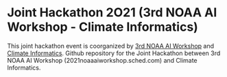 # Joint Hackathon 2O21 (3rd NOAA AI Workshop - Climate Informatics)

This joint hackathon event is coorganized by [3rd NOAA AI Workshop](2021noaaaiworkshop.sched.com) and [Climate Informatics](http://climateinformatics.org). 
Github repository for the Joint Hackathon between 3rd NOAA AI Workshop (2021noaaaiworkshop.sched.com) and Climate Informatics.
